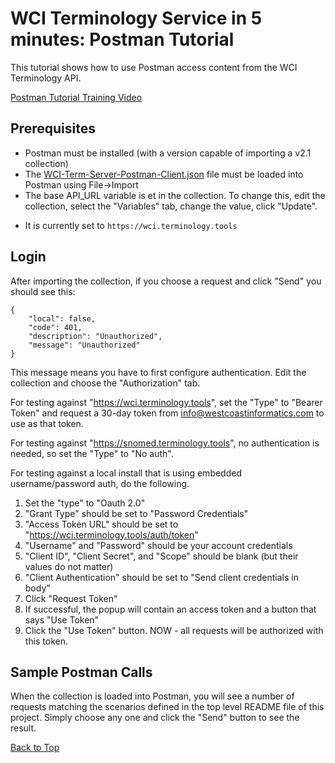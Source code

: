 WCI Terminology Service in 5 minutes: Postman Tutorial
======================================================

This tutorial shows how to use Postman access content from the WCI Terminology API.

[Postman Tutorial Training Video](https://youtube.com/tbd)

Prerequisites
-------------
* Postman must be installed (with a version capable of importing a v2.1 collection)
* The [WCI-Term-Server-Postman-Client.json](WCI-Term-Server-Postman-Client.json) file must be loaded into Postman using File->Import
* The base API_URL variable is et in the collection.  To change this, edit the collection, select the "Variables" tab, change the value, click "Update".
 - It is currently set to `https://wci.terminology.tools`

Login
-----
After importing the collection, if you choose a request and click "Send" you should see this: 

```
{
    "local": false,
    "code": 401,
    "description": "Unauthorized",
    "message": "Unauthorized"
}
```

This message means you have to first configure authentication.  Edit the collection and choose
the "Authorization" tab.

For testing against "https://wci.terminology.tools", set the "Type" to "Bearer Token"
and request a 30-day token from info@westcoastinformatics.com to use as that token.

For testing against "https://snomed.terminology.tools", no authentication is needed, so set the
"Type" to "No auth".

For testing against a local install that is using embedded username/password auth, do the following.

1. Set the "type" to "Oauth 2.0"
2. "Grant Type" should be set to "Password Credentials"
3. "Access Token URL" should be set to "https://wci.terminology.tools/auth/token"
4. "Username" and "Password" should be your account credentials
5. "Client ID", "Client Secret", and "Scope" should be blank (but their values do not matter)
6. "Client Authentication" should be set to "Send client credentials in body"
7. Click "Request Token"
8. If successful, the popup will contain an access token and a button that says "Use Token"
9. Click the "Use Token" button.  NOW - all requests will be authorized with this token.


Sample Postman Calls
-----------------
When the collection is loaded into Postman, you will see a number
of requests matching the scenarios defined in the top level README 
file of this project.  Simply choose any one and click the "Send" 
button to see the result.

[Back to Top](#wci-terminology-service-in-5-minutes-postman-tutorial)
